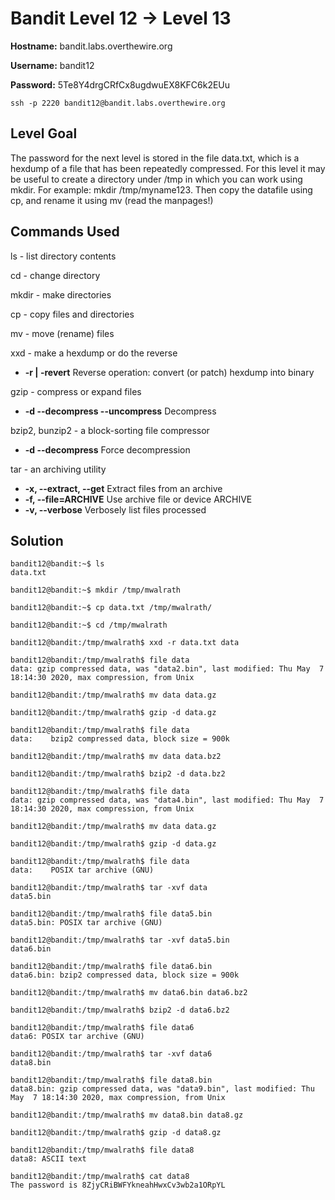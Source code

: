 # Bandit Level 12 → Level 13

**Hostname:** bandit.labs.overthewire.org

**Username:** bandit12

**Password:** 5Te8Y4drgCRfCx8ugdwuEX8KFC6k2EUu

```
ssh -p 2220 bandit12@bandit.labs.overthewire.org
```

## Level Goal

The password for the next level is stored in the file data.txt, which is a hexdump of a file that has been repeatedly compressed. For this level it may be useful to create a directory under /tmp in which you can work using mkdir. For example: mkdir /tmp/myname123. Then copy the datafile using cp, and rename it using mv (read the manpages!)

## Commands Used

ls - list directory contents

cd - change directory

mkdir - make directories

cp - copy files and directories

mv - move (rename) files

xxd - make a hexdump or do the reverse
- **-r | -revert** Reverse operation: convert (or patch) hexdump into binary

gzip - compress or expand files
- **-d --decompress --uncompress** Decompress

bzip2, bunzip2 - a block-sorting file compressor
- **-d --decompress** Force decompression

tar - an archiving utility
- **-x, --extract, --get** Extract files from an archive
- **-f, --file=ARCHIVE** Use archive file or device ARCHIVE
- **-v, --verbose** Verbosely list files processed

## Solution

```
bandit12@bandit:~$ ls
data.txt
```
```
bandit12@bandit:~$ mkdir /tmp/mwalrath
```
```
bandit12@bandit:~$ cp data.txt /tmp/mwalrath/
```
```
bandit12@bandit:~$ cd /tmp/mwalrath
```
```
bandit12@bandit:/tmp/mwalrath$ xxd -r data.txt data
```
```
bandit12@bandit:/tmp/mwalrath$ file data
data: gzip compressed data, was "data2.bin", last modified: Thu May  7 18:14:30 2020, max compression, from Unix
```
```
bandit12@bandit:/tmp/mwalrath$ mv data data.gz
```
```
bandit12@bandit:/tmp/mwalrath$ gzip -d data.gz
```
```
bandit12@bandit:/tmp/mwalrath$ file data
data:    bzip2 compressed data, block size = 900k
```
```
bandit12@bandit:/tmp/mwalrath$ mv data data.bz2
```
```
bandit12@bandit:/tmp/mwalrath$ bzip2 -d data.bz2
```
```
bandit12@bandit:/tmp/mwalrath$ file data
data: gzip compressed data, was "data4.bin", last modified: Thu May  7 18:14:30 2020, max compression, from Unix
```
```
bandit12@bandit:/tmp/mwalrath$ mv data data.gz
```
```
bandit12@bandit:/tmp/mwalrath$ gzip -d data.gz
```
```
bandit12@bandit:/tmp/mwalrath$ file data
data:    POSIX tar archive (GNU)
```
```
bandit12@bandit:/tmp/mwalrath$ tar -xvf data
data5.bin
```
```
bandit12@bandit:/tmp/mwalrath$ file data5.bin
data5.bin: POSIX tar archive (GNU)
```
```
bandit12@bandit:/tmp/mwalrath$ tar -xvf data5.bin
data6.bin
```
```
bandit12@bandit:/tmp/mwalrath$ file data6.bin
data6.bin: bzip2 compressed data, block size = 900k
```
```
bandit12@bandit:/tmp/mwalrath$ mv data6.bin data6.bz2
```
```
bandit12@bandit:/tmp/mwalrath$ bzip2 -d data6.bz2
```
```
bandit12@bandit:/tmp/mwalrath$ file data6
data6: POSIX tar archive (GNU)
```
```
bandit12@bandit:/tmp/mwalrath$ tar -xvf data6
data8.bin
```
```
bandit12@bandit:/tmp/mwalrath$ file data8.bin
data8.bin: gzip compressed data, was "data9.bin", last modified: Thu May  7 18:14:30 2020, max compression, from Unix
```
```
bandit12@bandit:/tmp/mwalrath$ mv data8.bin data8.gz
```
```
bandit12@bandit:/tmp/mwalrath$ gzip -d data8.gz
```
```
bandit12@bandit:/tmp/mwalrath$ file data8
data8: ASCII text
```
```
bandit12@bandit:/tmp/mwalrath$ cat data8
The password is 8ZjyCRiBWFYkneahHwxCv3wb2a1ORpYL
```
